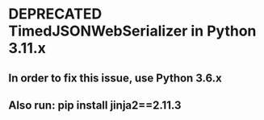 # DEPRECATED TimedJSONWebSerializer in Python 3.11.x

## In order to fix this issue, use Python 3.6.x

## Also run: pip install jinja2==2.11.3

